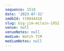 ```yaml
---
sequence: 1518
date: '2023-07-31'
imdbId: tt0044418
slug: big-jim-mclain-1952
venue: null
venueNotes: null
medium: Watch TCM
mediumNotes: null
---
```


